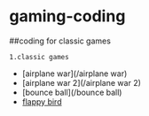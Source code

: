 # gaming-coding
##coding for classic games

`1.classic games`
* [airplane war](/airplane war)
* [airplane war 2](/airplane war 2)
* [bounce ball](/bounce ball)
* [flappy bird](/flappy_bird)
